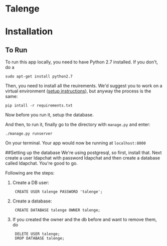 Talenge
========

# Installation

## To Run
To run this app locally, you need to have Python 2.7 installed. If you don't, do a 

    sudo apt-get install python2.7

Then, you need to install all the reuirements. We'd suggest you to work on a virtual environment ([setup instructions](http://www.jeffknupp.com/blog/2013/12/18/starting-a-django-16-project-the-right-way/)), but anyway the process is the same:

    pip intall -r requirements.txt

Now before you run it, setup the database.

And then, to run it, finally go to the directory with `manage.py` and enter:

    ./manage.py runserver

On your terminal. Your app would now be running at `localhost:8000`

##Setting up the database
We're using postgresql, so first, install that. Next create a user ldapchat with password ldapchat and then create a database called ldapchat. You're good to go.

Following are the steps:

1. Create a DB user:
        
        CREATE USER talenge PASSWORD 'talenge';

2. Create a database:

        CREATE DATABASE talenge OWNER talenge;

3. If you created the owner and the db before and want to remove them, do

        DELETE USER talenge;
        DROP DATABASE talenge;


